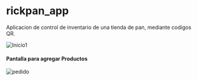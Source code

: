 # rickpan_app

Aplicacion de control de inventario de una tienda de pan, mediante codigos QR.

![Inicio1](https://user-images.githubusercontent.com/80381423/132939193-0daf72c6-d499-41b7-8cae-6b7e940ea3ea.jpg)

#### Pantalla para agregar Productos

![pedido](https://user-images.githubusercontent.com/80381423/132938685-4a48320f-f18c-4ef6-85a3-6284da6ec301.jpg)

